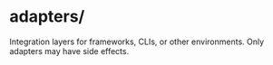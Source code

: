 # adapters/

Integration layers for frameworks, CLIs, or other environments. Only adapters may have side effects.
